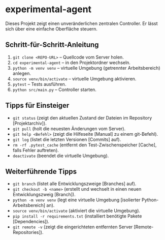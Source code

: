 # experimental-agent

Dieses Projekt zeigt einen unveränderlichen zentralen Controller. Er lässt sich über eine einfache Oberfläche steuern.

## Schritt-für-Schritt-Anleitung

1. `git clone <REPO-URL>` – Quellcode vom Server holen.
2. `cd experimental-agent` – in den Projektordner wechseln.
3. `python -m venv venv` – virtuelle Umgebung (getrennter Arbeitsbereich) anlegen.
4. `source venv/bin/activate` – virtuelle Umgebung aktivieren.
5. `pytest` – Tests ausführen.
6. `python src/main.py` – Controller starten.

## Tipps für Einsteiger

- `git status` (zeigt den aktuellen Zustand der Dateien im Repository [Projektarchiv]).
- `git pull` (holt die neuesten Änderungen vom Server).
- `git help <Befehl>` (zeigt die Hilfeseite [Manual] zu einem git-Befehl).
- `git log` (listet die letzten Versionen [Commits] auf).
- `rm -rf .pytest_cache` (entfernt den Test-Zwischenspeicher [Cache], falls Fehler auftreten).
- `deactivate` (beendet die virtuelle Umgebung).

## Weiterführende Tipps

- `git branch` (listet alle Entwicklungszweige [Branches] auf).
- `git checkout -b <name>` (erstellt und wechselt in einen neuen Entwicklungszweig [Branch]).
- `python -m venv venv` (legt eine virtuelle Umgebung [isolierter Python-Arbeitsbereich] an).
- `source venv/bin/activate` (aktiviert die virtuelle Umgebung).
- `pip install -r requirements.txt` (installiert benötigte Pakete [Dependencies]).
- `git remote -v` (zeigt die eingerichteten entfernten Server [Remote-Repositories]).
